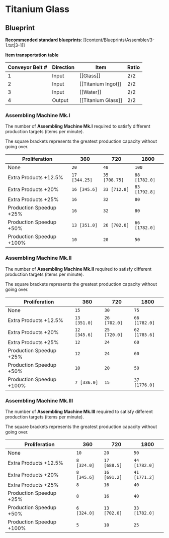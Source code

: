 # Titanium Glass

## Blueprint

**Recommended standard blueprints**: [[content/Blueprints/Assembler/3-1.txt|3-1]]

**Item transportation table**

| Conveyor Belt # | Direction | Item               | Ratio |
| --------------- | --------- | ------------------ | ----- |
| 1               | Input     | [[Glass]]          | 2/2   |
| 2               | Input     | [[Titanium Ingot]] | 2/2   |
| 3               | Input     | [[Water]]          | 2/2   |
| 4               | Output    | [[Titanium Glass]] | 2/2   |

### Assembling Machine Mk.I

The number of **Assembling Machine Mk.I** required to satisfy different production targets (items per minute).

The square brackets represents the greatest production capacity without going over.

| Proliferation            | 360           | 720           | 1800          |
| ------------------------ | ------------- | ------------- | ------------- |
| None                     | `20`          | `40`          | `100`         |
| Extra Products +12.5%    | `17 [344.25]` | `35 [708.75]` | `88 [1782.0]` |
| Extra Products +20%      | `16 [345.6]`  | `33 [712.8]`  | `83 [1792.8]` |
| Extra Products +25%      | `16`          | `32`          | `80`          |
| Production Speedup +25%  | `16`          | `32`          | `80`          |
| Production Speedup +50%  | `13 [351.0]`  | `26 [702.0]`  | `66 [1782.0]` |
| Production Speedup +100% | `10`          | `20`          | `50`          |

### Assembling Machine Mk.II

The number of **Assembling Machine Mk.II** required to satisfy different production targets (items per minute).

The square brackets represents the greatest production capacity without going over.

| Proliferation            | 360          | 720          | 1800          |
| ------------------------ | ------------ | ------------ | ------------- |
| None                     | `15`         | `30`         | `75`          |
| Extra Products +12.5%    | `13 [351.0]` | `26 [702.0]` | `66 [1782.0]` |
| Extra Products +20%      | `12 [345.6]` | `25 [720.0]` | `62 [1785.6]` |
| Extra Products +25%      | `12`         | `24`         | `60`          |
| Production Speedup +25%  | `12`         | `24`         | `60`          |
| Production Speedup +50%  | `10`         | `20`         | `50`          |
| Production Speedup +100% | `7 [336.0]`  | `15`         | `37 [1776.0]` |

### Assembling Machine Mk.III

The number of **Assembling Machine Mk.III** required to satisfy different production targets (items per minute).

The square brackets represents the greatest production capacity without going over.

| Proliferation            | 360         | 720          | 1800          |
| ------------------------ | ----------- | ------------ | ------------- |
| None                     | `10`        | `20`         | `50`          |
| Extra Products +12.5%    | `8 [324.0]` | `17 [688.5]` | `44 [1782.0]` |
| Extra Products +20%      | `8 [345.6]` | `16 [691.2]` | `41 [1771.2]` |
| Extra Products +25%      | `8`         | `16`         | `40`          |
| Production Speedup +25%  | `8`         | `16`         | `40`          |
| Production Speedup +50%  | `6 [324.0]` | `13 [702.0]` | `33 [1782.0]` |
| Production Speedup +100% | `5`         | `10`         | `25`          |
